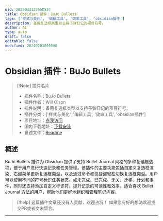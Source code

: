 ```yaml
---
uid: 2025033122550824
title: Obsidian 插件：BuJo Bullets
tags: ['样式与美化', '编辑工具', '效率工具', 'obsidian插件']
description: 备用复选框类型以支持子弹日记的项目符号。
author: AI
type: auto
draft: false
editable: false
modified: 20240101000000
---
```


# Obsidian 插件：BuJo Bullets

> [!Note] 插件名片
> - 插件名称：BuJo Bullets
> - 插件作者：Will Olson
> - 插件说明：备用复选框类型以支持子弹日记的项目符号。
> - 插件分类：['样式与美化', '编辑工具', '效率工具', 'obsidian插件']
> - 项目地址：[点我访问](https://github.com/frankolson/obsidian-bujo-bullets)
> - 国内下载地址：[下载安装](https://pkmer.cn/products/plugin/pluginMarket/?bujo-bullets)
> - 自述文件：[Readme](https://ghproxy.net/https://raw.githubusercontent.com/frankolson/obsidian-bujo-bullets/master/README.md)



## 概述

BuJo Bullets 插件为 Obsidian 提供了支持 Bullet Journal 风格的多种复选框选项，便于用户进行快速记录和任务管理。该插件的主要功能包括自定义复选框渲染、右键菜单更新复选框类型，以及通过命令和快捷键轻松切换复选框类型。用户可以使用不同的符号标识任务状态，如未完成、已完成、无关、迁移、计划和事件，同时还支持添加自定义标识符，提升记录的可读性和效率。适合喜欢 Bullet Journal 方法的用户，帮助他们更好地组织和管理笔记内容。


> [!help] 
> 这篇插件文章还没有人贡献，欢迎占坑！
> 如果您有好的想法欢迎提交PR或者文末留言。
> 

---



